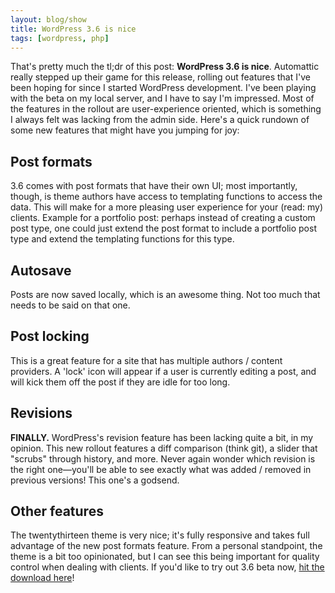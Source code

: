 ```yaml
---
layout: blog/show
title: WordPress 3.6 is nice
tags: [wordpress, php]
---
```

That's pretty much the tl;dr of this post: **WordPress 3.6 is nice**. Automattic really stepped up their game for this release, rolling out features that I've been hoping for since I started WordPress development. I've been playing with the beta on my local server, and I have to say I'm impressed. Most of the features in the rollout are user-experience oriented, which is something I always felt was lacking from the admin side. Here's a quick rundown of some new features that might have you jumping for joy:

## Post formats

3.6 comes with post formats that have their own UI; most importantly, though, is theme authors have access to templating functions to access the data. This will make for a more pleasing user experience for your (read: my) clients. Example for a portfolio post: perhaps instead of creating a custom post type, one could just extend the post format to include a portfolio post type and extend the templating functions for this type.

## Autosave

Posts are now saved locally, which is an awesome thing. Not too much that needs to be said on that one.

## Post locking

This is a great feature for a site that has multiple authors / content providers. A 'lock' icon will appear if a user is currently editing a post, and will kick them off the post if they are idle for too long.

## Revisions

**FINALLY.** WordPress's revision feature has been lacking quite a bit, in my opinion. This new rollout features a diff comparison (think git), a slider that "scrubs" through history, and more. Never again wonder which revision is the right one—you'll be able to see exactly what was added / removed in previous versions! This one's a godsend.

## Other features

The twentythirteen theme is very nice; it's fully responsive and takes full advantage of the new post formats feature. From a personal standpoint, the theme is a bit too opinionated, but I can see this being important for quality control when dealing with clients. If you'd like to try out 3.6 beta now, [hit the download here](http://wordpress.org/wordpress-3.6-beta1.zip "Wordpress 3.6 beta")!
